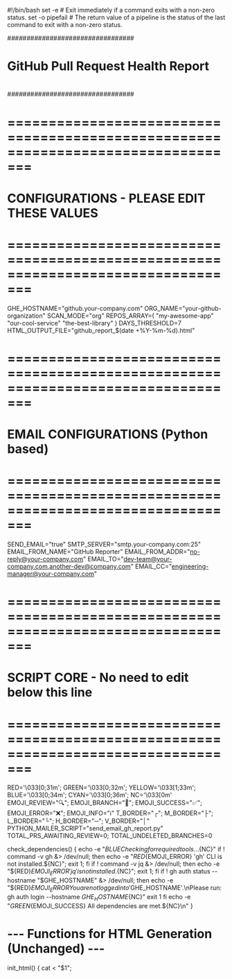 #!/bin/bash
set -e # Exit immediately if a command exits with a non-zero status.
set -o pipefail # The return value of a pipeline is the status of the last command to exit with a non-zero status.

#_#_#_#_#_#_#_#_#_#_#_#_#_#_#_#_#_#_#_#_#_#_#_#_#_#_#_#_#_#_#_#_#
#                                                              #
#             GitHub Pull Request Health Report                #
#                                                              #
#_#_#_#_#_#_#_#_#_#_#_#_#_#_#_#_#_#_#_#_#_#_#_#_#_#_#_#_#_#_#_#_#

# =================================================================================
#  CONFIGURATIONS - PLEASE EDIT THESE VALUES
# =================================================================================

GHE_HOSTNAME="github.your-company.com"
ORG_NAME="your-github-organization"
SCAN_MODE="org"
REPOS_ARRAY=( "my-awesome-app" "our-cool-service" "the-best-library" )
DAYS_THRESHOLD=7
HTML_OUTPUT_FILE="github_report_$(date +%Y-%m-%d).html"

# =================================================================================
#  EMAIL CONFIGURATIONS (Python based)
# =================================================================================
SEND_EMAIL="true"
SMTP_SERVER="smtp.your-company.com:25"
EMAIL_FROM_NAME="GitHub Reporter"
EMAIL_FROM_ADDR="no-reply@your-company.com"
EMAIL_TO="dev-team@your-company.com,another-dev@company.com"
EMAIL_CC="engineering-manager@your-company.com"

# =================================================================================
#  SCRIPT CORE - No need to edit below this line
# =================================================================================

RED='\033[0;31m'; GREEN='\033[0;32m'; YELLOW='\033[1;33m'; BLUE='\033[0;34m'; CYAN='\033[0;36m'; NC='\033[0m'
EMOJI_REVIEW="🔍"; EMOJI_BRANCH="🌿"; EMOJI_SUCCESS="✅"; EMOJI_ERROR="❌"; EMOJI_INFO="ℹ️"
T_BORDER="┌"; M_BORDER="├"; L_BORDER="└"; H_BORDER="─"; V_BORDER="│"
PYTHON_MAILER_SCRIPT="send_email_gh_report.py"
TOTAL_PRS_AWAITING_REVIEW=0; TOTAL_UNDELETED_BRANCHES=0

check_dependencies() {
  echo -e "${BLUE}Checking for required tools...${NC}"
  if ! command -v gh &> /dev/null; then echo -e "${RED}${EMOJI_ERROR} 'gh' CLI is not installed.${NC}"; exit 1; fi
  if ! command -v jq &> /dev/null; then echo -e "${RED}${EMOJI_ERROR} 'jq' is not installed.${NC}"; exit 1; fi
  if ! gh auth status --hostname "$GHE_HOSTNAME" &> /dev/null; then
      echo -e "${RED}${EMOJI_ERROR} You are not logged into '$GHE_HOSTNAME'.\nPlease run: gh auth login --hostname ${GHE_HOSTNAME}${NC}"
      exit 1
  fi
  echo -e "${GREEN}${EMOJI_SUCCESS} All dependencies are met.${NC}\n"
}

# --- Functions for HTML Generation (Unchanged) ---
init_html() { cat <<EOF > "$1"; <!DOCTYPE html><html lang="en"><head><meta charset="UTF-8"><meta name="viewport" content="width=device-width, initial-scale=1.0"><title>GitHub Pull Request Report for ${ORG_NAME}</title><style>body{font-family:-apple-system,BlinkMacSystemFont,"Segoe UI","Noto Sans",Helvetica,Arial,sans-serif;line-height:1.6;color:#333;margin:0;padding:20px;background-color:#f9f9f9}.container{max-width:1200px;margin:auto;background:#fff;padding:25px;border-radius:8px;box-shadow:0 2px 10px rgba(0,0,0,0.1)}h1,h2{border-bottom:2px solid #eee;padding-bottom:10px;margin-top:30px;color:#1a1a1a}h1{font-size:2em}h2{font-size:1.5em}table{border-collapse:collapse;width:100%;margin-top:20px}th,td{border:1px solid #ddd;padding:12px;text-align:left}th{background-color:#f2f2f2;font-weight:bold}tr:nth-child(even){background-color:#f9f9f9}tr:hover{background-color:#f1f1f1}a{color:#0366d6;text-decoration:none}a:hover{text-decoration:underline}.footer{text-align:center;margin-top:30px;font-size:0.9em;color:#777}.empty-state{padding:20px;text-align:center;color:#888;background-color:#fafafa;border:1px dashed #ddd}.total-count{font-weight:bold;font-size:1.2em}</style></head><body><div class="container"><h1>${EMOJI_REVIEW} GitHub PR Report for ${ORG_NAME}</h1><p>Generated on: $(date)</p>EOF; }
start_html_table() { local outfile=$1; shift; local headers=("$@"); echo "<table><thead><tr>" >> "$outfile"; for header in "${headers[@]}"; do echo "<th>${header}</th>" >> "$outfile"; done; echo "</tr></thead><tbody>" >> "$outfile"; }
add_html_row() { local outfile=$1; shift; local cells=("$@"); echo "<tr>" >> "$outfile"; for cell in "${cells[@]}"; do if [[ "$cell" == http* ]]; then echo "<td><a href=\"$cell\" target=\"_blank\">Link</a></td>" >> "$outfile"; else echo "<td>${cell}</td>" >> "$outfile"; fi; done; echo "</tr>" >> "$outfile"; }
add_html_section_header() { echo "<h2>$1 $2</h2>" >> "$3"; }
end_html_table() { echo "</tbody></table>" >> "$1"; }
add_html_empty_state() { echo "<div class='empty-state'>$1</div>" >> "$2"; }
add_html_summary() { echo "<p class='total-count'>$1: $2</p>" >> "$3"; }
finalize_html() { cat <<EOF >> "$1"; <div class="footer"><p>Report generated by the GitHub PR Health Script.</p></div></div></body></html>EOF; }

# --- Function to create the Python email script ---
create_python_mailer() {
cat <<EOF > "$PYTHON_MAILER_SCRIPT"
#!/usr/bin/env python3
import sys, smtplib
from email.mime.multipart import MIMEMultipart
from email.mime.text import MIMEText
from email.utils import formataddr, COMMASPACE
SMTP_SERVER=sys.argv[1]; SENDER_NAME=sys.argv[2]; SENDER_ADDR=sys.argv[3]
RECIPIENTS_TO=[addr.strip() for addr in sys.argv[4].split(',') if addr.strip()]
RECIPIENTS_CC=[addr.strip() for addr in sys.argv[5].split(',') if addr.strip()]
SUBJECT=sys.argv[6]; HTML_BODY=sys.stdin.read()
def log_debug(message): print(message, file=sys.stderr)
log_debug(f"--- Python Mailer Debug ---\nSMTP Server: {SMTP_SERVER}\nFrom: {SENDER_NAME} <{SENDER_ADDR}>\nTo: {RECIPIENTS_TO}\nCc: {RECIPIENTS_CC}\nSubject: {SUBJECT}\n---------------------------")
msg=MIMEMultipart('alternative'); msg['Subject']=SUBJECT; msg['From']=formataddr((SENDER_NAME, SENDER_ADDR)); msg['To']=COMMASPACE.join(RECIPIENTS_TO)
if RECIPIENTS_CC: msg['Cc']=COMMASPACE.join(RECIPIENTS_CC)
msg.attach(MIMEText(HTML_BODY, 'html', 'utf-8'))
try:
    log_debug("Connecting to SMTP server...")
    with smtplib.SMTP(SMTP_SERVER) as server: server.send_message(msg)
    log_debug("Python: Email sent successfully!")
except Exception as e:
    log_debug(f"Python: Failed to send email. Error: {e}"); sys.exit(1)
EOF
chmod +x "$PYTHON_MAILER_SCRIPT"
}

# --- Function to send email using the Python script ---
send_email_report() {
    if [[ "$SEND_EMAIL" != "true" ]]; then echo -e "\n${YELLOW}Email sending is disabled.${NC}"; return; fi
    if ! command -v python3 &> /dev/null; then echo -e "\n${RED}${EMOJI_ERROR} 'python3' not found.${NC}"; return; fi
    local html_file="$1"; local subject="GitHub PR Health Report - $(date +'%Y-%m-%d')"
    echo -e "\n${BLUE}Sending email report to '$EMAIL_TO' using Python...${NC}"
    python3 -u "$PYTHON_MAILER_SCRIPT" "$SMTP_SERVER" "$EMAIL_FROM_NAME" "$EMAIL_FROM_ADDR" "$EMAIL_TO" "$EMAIL_CC" "$subject" < "$html_file"
    echo -e "${GREEN}${EMOJI_SUCCESS} Email sending process completed.${NC}"
}

# --- Core Logic Functions ---
get_days_open_html() { local created_at_iso="$1"; local pr_timestamp=$(date -d "$created_at_iso" +%s); local now_timestamp=$(date +%s); local seconds_diff=$((now_timestamp - pr_timestamp)); local days_open=$((seconds_diff / 86400)); local emoji="🔵"; if [ "$days_open" -gt "$DAYS_THRESHOLD" ]; then emoji="🔴"; fi; echo "$days_open days $emoji"; }

## MODIFIED: This function is now fixed. ##
get_repo_list() {
    if [[ "$SCAN_MODE" == "org" ]]; then
        ## FIX: Redirect status message to stderr so it's not captured by the variable. ##
        echo -e "${BLUE}Fetching all repositories...${NC}" >&2
        gh repo list "$ORG_NAME" --limit 1000 --json name --jq '.[].name'
    else
        ## FIX: Redirect status message to stderr so it's not captured by the variable. ##
        echo -e "${BLUE}Using predefined repository list...${NC}" >&2
        printf '%s\n' "${REPOS_ARRAY[@]}"
    fi
}

process_review_prs() {
    local repo_full_name="$1"
    local pr_list_json
    pr_list_json=$(gh pr list -R "$repo_full_name" --state open --limit 100 --json number,title,url,author,createdAt,reviewRequests --search "-is:draft")
    local prs
    if [[ -n "$pr_list_json" ]]; then
        prs=$(echo "$pr_list_json" | jq -r '.[] | [.number, .title, .url, .author.login, .createdAt, ([.reviewRequests[]? | .login // .name] | join(" ")) // "None"] | @tsv')
    fi
    if [[ -z "$prs" ]]; then return 0; fi
    local count=0; local repo_header_printed=false
    while IFS=$'\t' read -r number title url author created_at_iso reviewers; do
        if ! $repo_header_printed; then
            repo_short_name=$(basename "$repo_full_name")
            echo -e "${CYAN}${T_BORDER}${H_BORDER}${H_BORDER} [${repo_short_name}] ${H_BORDER}"
            printf "${CYAN}${V_BORDER}${NC} %-9s %-45s %-20s %-25s\n" "PR #" "Title" "Author" "Reviewers"
            echo -e "${CYAN}${M_BORDER}─────────────────────────────────────────────────────────────────────────────────────────────────"
            repo_header_printed=true
        fi
        printf "${CYAN}${V_BORDER}${NC} ${YELLOW}#%-8s${NC} %-45.45s %-20s ${RED}%-25.25s${NC}\n" "$number" "$title" "$author" "$reviewers"
        local days_open_html=$(get_days_open_html "$created_at_iso"); local -a row=("$days_open_html" "#${number}" "$title" "$author" "$reviewers" "$url")
        add_html_row "$HTML_OUTPUT_FILE" "${row[@]}"; count=$((count + 1))
    done <<< "$prs"
    if $repo_header_printed; then echo -e "${CYAN}${L_BORDER}${H_BORDER}${H_BORDER}${NC}"; fi
    TOTAL_PRS_AWAITING_REVIEW=$((TOTAL_PRS_AWAITING_REVIEW + count))
}

process_undeleted_branches() {
    local repo_full_name="$1"
    local branches
    branches=$(gh api "repos/$repo_full_name/branches" --paginate -q '.[].name')
    if [[ -z "$branches" ]]; then return 0; fi
    local merged_prs_json
    merged_prs_json=$(gh pr list -R "$repo_full_name" --state merged --limit 100 --json headRefName,number,title,url,mergedBy,mergedAt,isCrossRepository)
    local prs_to_check=""
    if [[ -n "$merged_prs_json" ]]; then
        prs_to_check=$(echo "$merged_prs_json" | jq -r '.[] | select(.isCrossRepository == false) | [.headRefName, .number, .title, .url, .mergedBy.login, (.mergedAt|fromdate|strflocaltime("%Y-%m-%d"))] | @tsv')
    fi
    if [[ -z "$prs_to_check" ]]; then return 0; fi
    local count=0; local repo_header_printed=false
    while IFS=$'\t' read -r branch_name pr_number title url merged_by merged_at; do
        if grep -q -x "$branch_name" <<< "$branches"; then
            if ! $repo_header_printed; then
                repo_short_name=$(basename "$repo_full_name")
                echo -e "${CYAN}${T_BORDER}${H_BORDER}${H_BORDER} [${repo_short_name}] ${H_BORDER}"
                printf "${CYAN}${V_BORDER}${NC} %-9s %-40s %-20s %-15s\n" "PR #" "Branch Name" "Merged By" "Merged At"
                echo -e "${CYAN}${M_BORDER}──────────────────────────────────────────────────────────────────────────────────────────────────"
                repo_header_printed=true
            fi
            printf "${CYAN}${V_BORDER}${NC} ${YELLOW}#%-8s${NC} ${RED}%-40.40s${NC} %-20s %-15s\n" "$pr_number" "$branch_name" "$merged_by" "$merged_at"
            local -a row=("$repo_short_name" "#${pr_number}" "$branch_name" "$title" "$merged_by" "$merged_at" "$url")
            add_html_row "$HTML_OUTPUT_FILE" "${row[@]}"; count=$((count + 1))
        fi
    done <<< "$prs_to_check"
    if $repo_header_printed; then echo -e "${CYAN}${L_BORDER}${H_BORDER}${H_BORDER}${NC}"; fi
    TOTAL_UNDELETED_BRANCHES=$((TOTAL_UNDELETED_BRANCHES + count))
}

# --- Main Execution ---
main() {
    export GH_HOST="$GHE_HOSTNAME"; check_dependencies; create_python_mailer
    repo_list=$(get_repo_list); if [[ -z "$repo_list" ]]; then echo -e "${RED}${EMOJI_ERROR} No repositories found.${NC}"; exit 1; fi
    init_html "$HTML_OUTPUT_FILE"
    echo -e "\n${BLUE}Scanning for Pull Requests Awaiting Review...${NC}"; add_html_section_header "${EMOJI_REVIEW}" "Pull Requests" "$HTML_OUTPUT_FILE"; declare -a headers_review=("Days Open" "#PR" "Title" "Author" "Reviewers" "Link"); start_html_table "$HTML_OUTPUT_FILE" "${headers_review[@]}"; while IFS= read -r repo; do process_review_prs "${ORG_NAME}/${repo}"; done <<< "$repo_list"
    if [[ $TOTAL_PRS_AWAITING_REVIEW -eq 0 ]]; then echo -e "${GREEN}No open PRs found.${NC}"; add_html_empty_state "Great job!" "$HTML_OUTPUT_FILE"; fi; end_html_table "$HTML_OUTPUT_FILE"; add_html_summary "Total PRs" "$TOTAL_PRS_AWAITING_REVIEW" "$HTML_OUTPUT_FILE"
    echo -e "\n${BLUE}Scanning for PRs with Undeleted Branches...${NC}"; add_html_section_header "${EMOJI_BRANCH}" "Undeleted Branches" "$HTML_OUTPUT_FILE"; declare -a headers_branches=("Repo" "#PR" "Branch" "Title" "Merged By" "Merged At" "Link"); start_html_table "$HTML_OUTPUT_FILE" "${headers_branches[@]}"; while IFS= read -r repo; do process_undeleted_branches "${ORG_NAME}/${repo}"; done <<< "$repo_list"
    if [[ $TOTAL_UNDELETED_BRANCHES -eq 0 ]]; then echo -e "${GREEN}No undeleted branches found.${NC}"; add_html_empty_state "Excellent branch hygiene!" "$HTML_OUTPUT_FILE"; fi; end_html_table "$HTML_OUTPUT_FILE"; add_html_summary "Total Undeleted Branches" "$TOTAL_UNDELETED_BRANCHES" "$HTML_OUTPUT_FILE"
    finalize_html "$HTML_OUTPUT_FILE"
    echo -e "\n${GREEN}--- Report Summary ---${NC}"; echo -e "${EMOJI_REVIEW} Total PRs: ${YELLOW}${TOTAL_PRS_AWAITING_REVIEW}${NC}"; echo -e "${EMOJI_BRANCH} Total Undeleted Branches: ${YELLOW}${TOTAL_UNDELETED_BRANCHES}${NC}"
    echo -e "\n${EMOJI_SUCCESS} ${GREEN}HTML report generated: ${CYAN}$(pwd)/${HTML_OUTPUT_FILE}${NC}"
    send_email_report "$HTML_OUTPUT_FILE"
}

main
